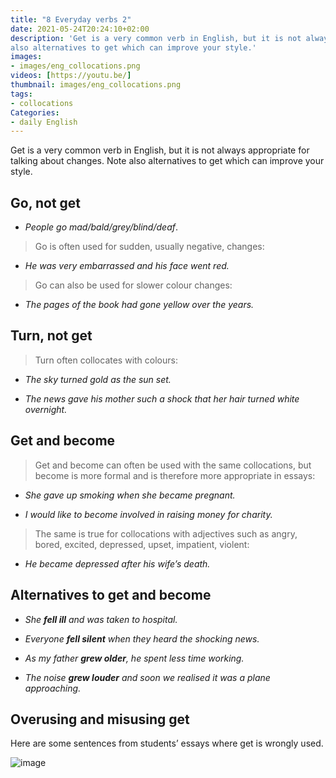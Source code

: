 ```yaml
---
title: "8 Everyday verbs 2"
date: 2021-05-24T20:24:10+02:00
description: 'Get is a very common verb in English, but it is not always appropriate for talking about changes. Note
also alternatives to get which can improve your style.'
images:
- images/eng_collocations.png
videos: [https://youtu.be/]
thumbnail: images/eng_collocations.png
tags:
- collocations
Categories:
- daily English
---
```


Get is a very common verb in English, but it is not always appropriate for talking about changes. Note
also alternatives to get which can improve your style.

## Go, not get

* *People go mad/bald/grey/blind/deaf*.

> Go is often used for sudden, usually negative, changes:

* *He was very embarrassed and his face went red.*

> Go can also be used for slower colour changes:

* *The pages of the book had gone yellow over the years.*

## Turn, not get
> Turn often collocates with colours:

* *The sky turned gold as the sun set.*

* *The news gave his mother such a shock that her hair turned white overnight.*

## Get and become
> Get and become can often be used with the same collocations, but become is more formal and is therefore more appropriate in essays:

* *She gave up smoking when she became pregnant.*

* *I would like to become involved in raising money for charity.*

> The same is true for collocations with adjectives such as angry, bored, excited, depressed, upset,
impatient, violent:

* *He became depressed after his wife’s death.*

## Alternatives to get and become

* *She **fell ill** and was taken to hospital.*

* *Everyone **fell silent** when they heard the shocking news.*

* *As my father **grew older**, he spent less time working.*

* *The noise **grew louder** and soon we realised it was a plane approaching.*

## Overusing and misusing get

Here are some sentences from students’ essays where get is wrongly used.

![image](https://user-images.githubusercontent.com/65668613/119400920-19b3b700-bcdb-11eb-8278-cf072343bc4a.png)
